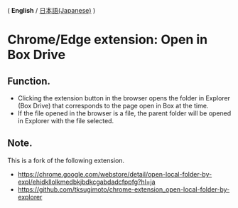 ( **English** / [日本語(Japanese)](README_ja.md) )

# Chrome/Edge extension: Open in Box Drive

## Function.
- Clicking the extension button in the browser opens the folder in Explorer (Box Drive) that corresponds to the page open in Box at the time.
- If the file opened in the browser is a file, the parent folder will be opened in Explorer with the file selected.

## Note.
This is a fork of the following extension.
- https://chrome.google.com/webstore/detail/open-local-folder-by-expl/ehidkllolkmedbkjbdkcgabdadcfppfg?hl=ja
- https://github.com/tksugimoto/chrome-extension_open-local-folder-by-explorer

